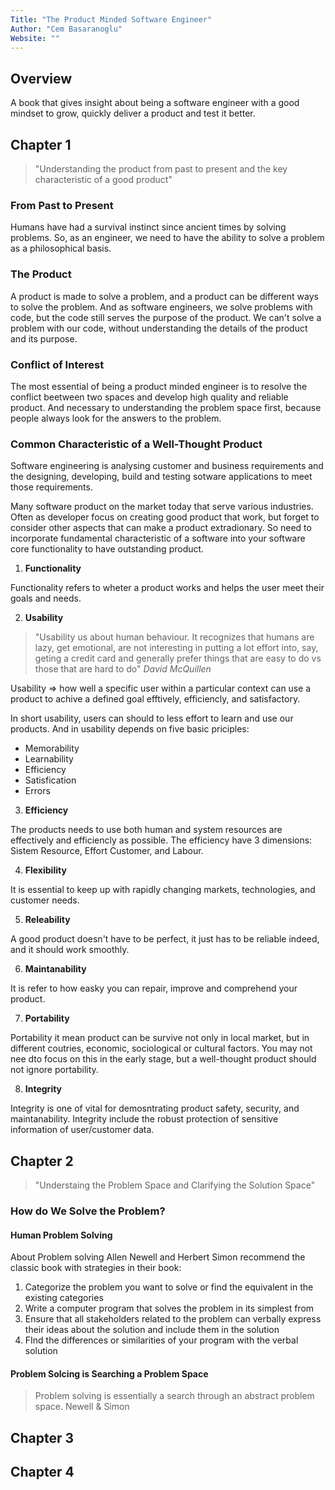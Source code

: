 ```yaml
---
Title: "The Product Minded Software Engineer"
Author: "Cem Basaranoglu"
Website: ""
---
```


## Overview

A book that gives insight about being a software engineer with a good mindset to grow, quickly deliver a product and test it better.

## Chapter 1

> "Understanding the product from past to present and the key characteristic of a good product"

### From Past to Present

Humans have had a survival instinct since ancient times by solving problems. So, as an engineer, we need to have the ability to solve a problem as a philosophical basis.

### The Product

A product is made to solve a problem, and a product can be different ways to solve the problem. And as software engineers, we solve problems with code, but the code still serves the purpose of the product. We can't solve a problem with our code, without understanding the details of the product and its purpose.

### Conflict of Interest

The most essential of being a product minded engineer is to resolve the conflict beetween two spaces and develop high quality and reliable product. And necessary to understanding the problem space first, because people always look for the answers to the problem.

### Common Characteristic of a Well-Thought Product

Software engineering is analysing customer and business requirements and the designing, developing, build and testing sotware applications to meet those requirements.

Many software product on the market today that serve various industries. Often as developer focus on creating good product that work, but forget to consider other aspects that can make a product extradionary. So need to incorporate fundamental characteristic of a software into your software core functionality to have outstanding product.

1. **Functionality**

  Functionality refers to wheter a product works and helps the user meet their goals and needs.

2. **Usability**
  
  > "Usability us about human behaviour. It recognizes that humans are lazy, get emotional, are not interesting in putting a lot effort into, say, geting a credit card and generally prefer things that are easy to do vs those that are hard to do"
  *David McQuillen*

  Usability => how well a specific user within a particular context can use a product to achive a defined goal efftively, efficiencly, and satisfactory.
  
  In short usability, users can should to less effort to learn and use our products. And in usability depends on five basic priciples:

  - Memorability
  - Learnability
  - Efficiency
  - Satisfication
  - Errors

3. **Efficiency**
  
  The products needs to use both human and system resources are effectively and efficiencly as possible. The efficiency have 3 dimensions: Sistem Resource, Effort Customer, and Labour.

4. **Flexibility**
  
  It is essential to keep up with rapidly changing markets, technologies, and customer needs.

5. **Releability**

  A good product doesn't have to be perfect, it just has to be reliable indeed, and it should work smoothly.

6. **Maintanability**
  
  It is refer to how easky you can repair, improve and comprehend your product.

7. **Portability**

  Portability it mean product can be survive not only in local market, but in different coutries, economic, sociological or cultural factors. You may not nee dto focus on this in the early stage, but a well-thought product should not ignore portability.

8. **Integrity**

  Integrity is one of vital for demosntrating product safety, security, and maintanability. Integrity include the robust protection of sensitive information of user/customer data.

## Chapter 2

> "Understaing the Problem Space and Clarifying the Solution Space"

### How do We Solve the Problem?

#### Human Problem Solving

  About Problem solving Allen Newell and Herbert Simon recommend the classic book with strategies in their book:

  1. Categorize the problem you want to solve or find the equivalent in the existing categories
  1. Write a computer program that solves the problem in its simplest from
  1. Ensure that all stakeholders related to the problem can verbally express their ideas about the solution and include them in the solution
  1. FInd the differences or similarities of your program with the verbal solution

#### Problem Solcing is Searching a Problem Space

  > Problem solving is essentially a search through an abstract problem space. Newell & Simon
  
## Chapter 3

## Chapter 4
